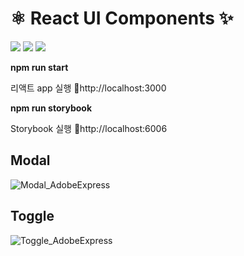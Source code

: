 # ⚛️ React UI Components ✨
<img src="https://img.shields.io/badge/react-61DAFB?style=for-the-badge&logo=react&logoColor=black"> <img src="https://img.shields.io/badge/styled-components-DB7093?style=for-the-badge&logo=styled-components&logoColor=white"> <img src="https://img.shields.io/badge/Storybook-FF4785?style=for-the-badge&logo=Storybook&logoColor=white">

<b>npm run start</b>

리액트 app 실행 📎http://localhost:3000

<b>npm run storybook</b>

Storybook 실행 📎http://localhost:6006

## Modal
![Modal_AdobeExpress](https://user-images.githubusercontent.com/70098708/192101854-5c0c03f9-538c-4ae3-a032-253b695dc67b.gif)

## Toggle
![Toggle_AdobeExpress](https://user-images.githubusercontent.com/70098708/192101874-79c8bac7-5a74-419a-bf58-e6241da345b0.gif)

